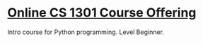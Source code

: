 # [Online CS 1301 Course Offering](http://www.cc.gatech.edu/academics/degree-programs/bachelors/online-cs1301)

Intro course for Python programming. Level Beginner.
